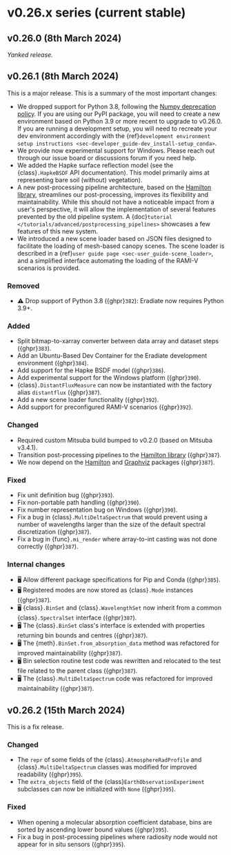 # v0.26.x series (current stable)

## v0.26.0 (8th March 2024)

*Yanked release.*

## v0.26.1 (8th March 2024)

This is a major release. This is a summary of the most important changes:

* We dropped support for Python 3.8, following the
  [Numpy deprecation policy](https://numpy.org/neps/nep-0029-deprecation_policy.html).
  If you are using our PyPI package, you will need to create a new environment
  based on Python 3.9 or more recent to upgrade to v0.26.0. If you are running
  a development setup, you will need to recreate your dev environment
  accordingly with the
  {ref}`development environment setup instructions <sec-developer_guide-dev_install-setup_conda>`.
* We provide now experimental support for Windows. Please reach out through our
  issue board or discussions forum if you need help.
* We added the Hapke surface reflection model (see the {class}`.HapkeBSDF` API
  documentation). This model primarily aims at representing bare soil (without)
  vegetation).
* A new post-processing pipeline architecture, based on the
  [Hamilton library](https://hamilton.dagworks.io), streamlines our
  post-processing, improves its flexibility and maintainability. While this
  should not have a noticeable impact from a user's perspective, it will allow
  the implementation of several features prevented by the old pipeline system.
  A {doc}`tutorial </tutorials/advanced/postprocessing_pipelines>` showcases a
  few features of this new system.
* We introduced a new scene loader based on JSON files designed to facilitate
  the loading of mesh-based canopy scenes. The scene loader is described in a
  {ref}`user guide page <sec-user_guide-scene_loader>`, and a simplified
  interface automating the loading of the RAMI-V scenarios is provided.

### Removed

* ⚠️ Drop support of Python 3.8 ({ghpr}`382`): Eradiate now requires Python 3.9+.

### Added

* Split bitmap-to-xarray converter between data array and dataset steps
  ({ghpr}`383`).
* Add an Ubuntu-Based Dev Container for the Eradiate development environment
  ({ghpr}`384`).
* Add support for the Hapke BSDF model ({ghpr}`386`).
* Add experimental support for the Windows platform ({ghpr}`390`).
* {class}`.DistantFluxMeasure` can now be instantiated with the factory alias
  `distantflux` ({ghpr}`387`).
* Add a new scene loader functionality ({ghpr}`392`).
* Add support for preconfigured RAMI-V scenarios ({ghpr}`392`).

### Changed

* Required custom Mitsuba build bumped to v0.2.0 (based on Mitsuba v3.4.1).
* Transition post-processing pipelines to the
  [Hamilton library](https://hamilton.dagworks.io) ({ghpr}`387`).
* We now depend on the [Hamilton](https://pypi.org/project/sf-hamilton/) and
  [Graphviz](https://pypi.org/project/graphviz/) packages ({ghpr}`387`).

### Fixed

* Fix unit definition bug ({ghpr}`393`).
* Fix non-portable path handling ({ghpr}`390`).
* Fix number representation bug on Windows ({ghpr}`390`).
* Fix a bug in {class}`.MultiDeltaSpectrum` that would prevent using a number
  of wavelengths larger than the size of the default spectral discretization
  ({ghpr}`387`).
* Fix a bug in {func}`.mi_render` where array-to-int casting was not done
  correctly ({ghpr}`387`).

### Internal changes

* 🖥️ Allow different package specifications for Pip and Conda ({ghpr}`385`).
* 🖥️ Registered modes are now stored as {class}`.Mode` instances ({ghpr}`387`).
* 🖥️ {class}`.BinSet` and {class}`.WavelengthSet` now inherit from a common
  {class}`.SpectralSet` interface ({ghpr}`387`).
* 🖥️ The {class}`.BinSet` class's interface is extended with properties
  returning bin bounds and centres ({ghpr}`387`).
* 🖥️ The {meth}`.BinSet.from_absorption_data` method was refactored for improved
  maintainability ({ghpr}`387`).
* 🖥️ Bin selection routine test code was rewritten and relocated to the test
  file related to the parent class ({ghpr}`387`).
* 🖥️ The {class}`.MultiDeltaSpectrum` code was refactored for improved
  maintainability ({ghpr}`387`).

## v0.26.2 (15th March 2024)

This is a fix release.

### Changed

* The `repr` of some fields of the {class}`.AtmosphereRadProfile` and
  {class}`.MultiDeltaSpectrum` classes was modified for improved readability
  ({ghpr}`395`).
* The `extra_objects` field of the {class}`EarthObservationExperiment` subclasses
  can now be initialized with `None` ({ghpr}`395`).

### Fixed

* When opening a molecular absorption coefficient database, bins are sorted by
  ascending lower bound values ({ghpr}`395`).
* Fix a bug in post-processing pipelines where radiosity node would not appear
  for in situ sensors ({ghpr}`395`).
